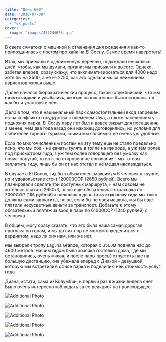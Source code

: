```yaml
---
title: "День 690"
date: "2018-07-08"
categories: 
  - "vk_posts"
cover:
  image: "images/456240678.jpg"
---
```


В свете суматохи с машиной и отмечания дня рождения я как-то припозднилась с постом про хайк на El Cocuy. Самое время наверстать!

Итак, мы приехали в одноименную деревню, подождали несколько дней, чтобы, как мы думали, организмы привыкли к высоте. Однако, забегая вперед, сразу скажу, что акклиматизироваться для 4000 надо хотя бы на 3500, а не на 2750, как это сделали мы за неимением вариантов жилья выше.

<!--more-->

Далее начался бюрократический процесс, такой колумбийский, что мы просто сидели и улыбались, смотря на все это как бы со стороны, но как бы и участвуя в нем.

Дело в том, что в национальный парк самостоятельный вход запрещен: из-за конфликта государства с племенем Uwa, а также населением у подножия парка, El Cocuy пару лет был и вовсе закрыт для посещения, а менее, чем два года назад они наконец договорились, но условия для любителей горного туризма, коими мы являемся, не очень уж удобные.

Если по многочисленным постам на эту тему еще не стало предельно ясно, что мы оба - не фанаты гулять в толпе на природе, а уж тем более под присмотром гида, а уж тем более говорящего без умолку как попка-попугай, то вот оно откровенное признание - мы готовы заплатить гиду, лишь бы он от нас отстал и не мешал наслаждаться.

В случае с El Cocuy, гид был обязателен, максимум 6 человек в группе, но и удовольствие стоит 120000COP (2650 рублей). Всего мы планировали сделать три доступных маршрута, и нам совсем не хотелось платить 2650х3, плюс еще обязательная страховка по 7000COP (155 рублей) с человека в день (и за страховку гида мы тоже должны сами заплатить), плюс, если бы не своя машина, мы бы еще платили несусветные деньги за транспорт. Добавьте к этому обязательный платеж за вход в парк по 61000COP (1340 рублей) с человека.

В общем, могу сразу сказать, что это была наша самая дорогая прогулка по горам, и мы до сих пор не можем определиться с вердиктом, надо ли оно нам, или же нет.

Мы выбрали тропу Laguna Grande, которая с 3500м подняла нас до 4600 метров. Нашим гидом была хозяйка гостевого дома, где мы остановились, очень милая, и после пары просьб отпустить нас на большую дистанцию, она убежала вперед с Дианой - девушкой, которую мы встретили в офисе парка и поделили с ней стоимость услуг гида.

Диана, кстати, сама из Колумбии, и первый раз в жизни видела снег. Было очень интересно наблюдать за ее реакцией на происходящее.

![Additional Photo](https://vodpop.ru/wp-content/uploads/2023/07/456240679.jpg)

![Additional Photo](https://vodpop.ru/wp-content/uploads/2023/07/456240680.jpg)

![Additional Photo](https://vodpop.ru/wp-content/uploads/2023/07/456240681.jpg)

![Additional Photo](https://vodpop.ru/wp-content/uploads/2023/07/456240682.jpg)

![Additional Photo](https://vodpop.ru/wp-content/uploads/2023/07/456240683.jpg)
